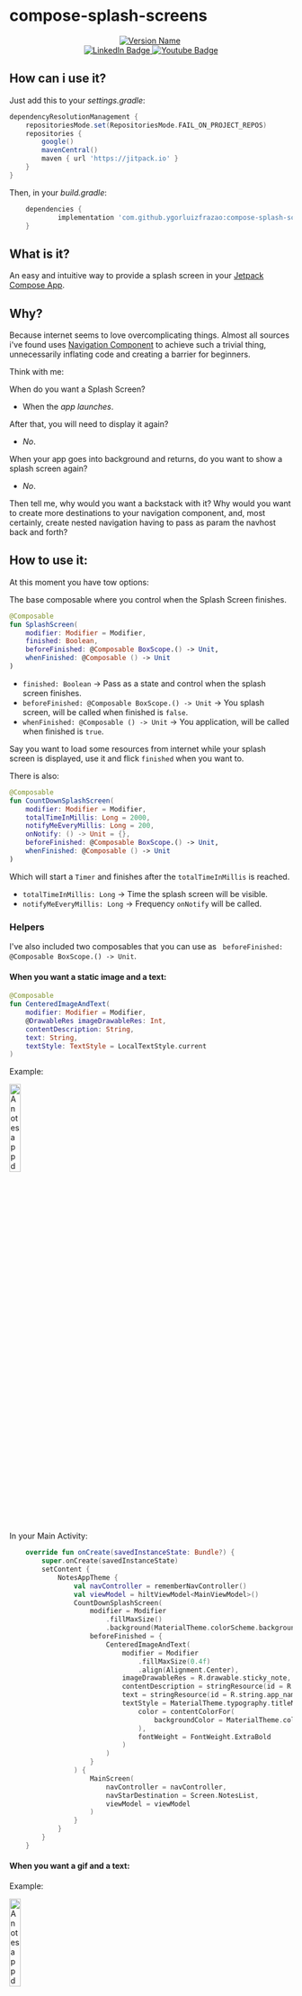 # compose-splash-screens

<div id="header" align="center">
  <a href="https://jitpack.io/#ygorluizfrazao/compose-splash-screens"><img src="https://jitpack.io/v/ygorluizfrazao/compose-splash-screens.svg" alt="Version Name"/></a>
  <img src="https://komarev.com/ghpvc/?username=ygorluizfrazao&style=flat-square&color=blue" alt=""/>
</div>
<div id="badges" align="center">
  <a href="https://www.linkedin.com/in/ygorluizfrazao/">
    <img src="https://img.shields.io/badge/LinkedIn-blue?style=flat&logo=linkedin&logoColor=white" alt="LinkedIn Badge"/>
  </a>
  <a href="https://ko-fi.com/ygorfrazao">
    <img src="https://img.shields.io/badge/Kofi-blue?style=flat&logo=kofi&logoColor=white" alt="Youtube Badge"/>
  </a>
</div>

## How can i use it?

Just add this to your *settings.gradle*:

```groovy
dependencyResolutionManagement {
    repositoriesMode.set(RepositoriesMode.FAIL_ON_PROJECT_REPOS)
    repositories {
        google()
        mavenCentral()
        maven { url 'https://jitpack.io' }
    }
}
```

Then, in your *build.gradle*:

```groovy
	dependencies {
	        implementation 'com.github.ygorluizfrazao:compose-splash-screens:1.0.0-alpha01'
	}
```

## What is it?
An easy and intuitive way to provide a splash screen in your [Jetpack Compose App]([https://developer.android.com/jetpack/compose?gclid=CjwKCAjw586hBhBrEiwAQYEnHZOEMECdqsc2PVuxrptarSrEil2VmFCsftyhI_bE0_jgMYzocISQ5hoCTZYQAvD_BwE&gclsrc=aw.ds]).

## Why?
Because internet seems to love overcomplicating things. Almost all sources i've found uses [Navigation Component]([https://developer.android.com/jetpack/compose/navigation]) to achieve such a trivial thing, unnecessarily inflating code and creating a barrier for beginners.

Think with me:

When do you want a Splash Screen?
- When the *app launches*.

After that, you will need to display it again?
- *No*.

When your app goes into background and returns, do you want to show a splash screen again?
- *No*.

Then tell me, why would you want a backstack with it? Why would you want to create more destinations to your navigation component, and, most certainly, create nested navigation having to pass as param the navhost back and forth?

## How to use it:

At this moment you have tow options:

The base composable where you control when the Splash Screen finishes.

```kotlin
@Composable
fun SplashScreen(
    modifier: Modifier = Modifier,
    finished: Boolean,
    beforeFinished: @Composable BoxScope.() -> Unit,
    whenFinished: @Composable () -> Unit
)
```

- `finished: Boolean` -> Pass as a state and control when the splash screen finishes.
- `beforeFinished: @Composable BoxScope.() -> Unit` -> You splash screen, will be called when finished is `false`.
- `whenFinished: @Composable () -> Unit` -> You application, will be called when finished is `true`.

Say you want to load some resources from internet while your splash screen is displayed, use it and flick `finished` when you want to.

There is also:

```kotlin
@Composable
fun CountDownSplashScreen(
    modifier: Modifier = Modifier,
    totalTimeInMillis: Long = 2000,
    notifyMeEveryMillis: Long = 200,
    onNotify: () -> Unit = {},
    beforeFinished: @Composable BoxScope.() -> Unit,
    whenFinished: @Composable () -> Unit
)
```

Which will start a `Timer` and finishes after the `totalTimeInMillis` is reached.

- `totalTimeInMillis: Long` -> Time the splash screen will be visible.
- `notifyMeEveryMillis: Long` -> Frequency `onNotify` will be called.

### Helpers
I've also included two composables that you can use as ` beforeFinished: @Composable BoxScope.() -> Unit`.

#### When you want a static image and a text:

```kotlin
@Composable
fun CenteredImageAndText(
    modifier: Modifier = Modifier,
    @DrawableRes imageDrawableRes: Int,
    contentDescription: String,
    text: String,
    textStyle: TextStyle = LocalTextStyle.current
)
```

Example:

<img src="https://user-images.githubusercontent.com/17025709/230975842-73d5749b-35bf-48ec-a1e7-2ec704b2ab5d.gif" alt="A notes app demo" style="width:20%; height:20%">

In your Main Activity:

```kotlin
    override fun onCreate(savedInstanceState: Bundle?) {
        super.onCreate(savedInstanceState)
        setContent {
            NotesAppTheme {
                val navController = rememberNavController()
                val viewModel = hiltViewModel<MainViewModel>()
                CountDownSplashScreen(
                    modifier = Modifier
                        .fillMaxSize()
                        .background(MaterialTheme.colorScheme.background),
                    beforeFinished = {
                        CenteredImageAndText(
                            modifier = Modifier
                                .fillMaxSize(0.4f)
                                .align(Alignment.Center),
                            imageDrawableRes = R.drawable.sticky_note,
                            contentDescription = stringResource(id = R.string.app_name),
                            text = stringResource(id = R.string.app_name),
                            textStyle = MaterialTheme.typography.titleMedium.copy(
                                color = contentColorFor(
                                    backgroundColor = MaterialTheme.colorScheme.background
                                ),
                                fontWeight = FontWeight.ExtraBold
                            )
                        )
                    }
                ) {
                    MainScreen(
                        navController = navController,
                        navStarDestination = Screen.NotesList,
                        viewModel = viewModel
                    )
                }
            }
        }
    }
```

#### When you want a gif and a text:

Example:

<img src="https://user-images.githubusercontent.com/17025709/230977297-0ee61ed6-8857-4d72-abff-1273778670be.gif" alt="A notes app demo" style="width:20%; height:20%">

In your Main Activity:

```kotlin
    override fun onCreate(savedInstanceState: Bundle?) {
        super.onCreate(savedInstanceState)
        setContent {
            NotesAppTheme {
                val navController = rememberNavController()
                val viewModel = hiltViewModel<MainViewModel>()
                CountDownSplashScreen(
                    modifier = Modifier
                        .fillMaxSize()
                        .background(MaterialTheme.colorScheme.background),
                    beforeFinished = {
                        CenteredGifAndText(
                            modifier = Modifier
                                .fillMaxSize(0.4f)
                                .align(Alignment.Center),
                            gifImage = R.drawable.love,
                            contentDescription = stringResource(id = R.string.app_name),
                            text = stringResource(id = R.string.app_name),
                            textStyle = MaterialTheme.typography.titleMedium.copy(
                                color = contentColorFor(
                                    backgroundColor = MaterialTheme.colorScheme.background
                                ),
                                fontWeight = FontWeight.ExtraBold
                            )
                        )
                    }
                ) {
                    MainScreen(
                        navController = navController,
                        navStarDestination = Screen.NotesList,
                        viewModel = viewModel
                    )
                }
            }
        }
    }
```

Hope it helps you.
